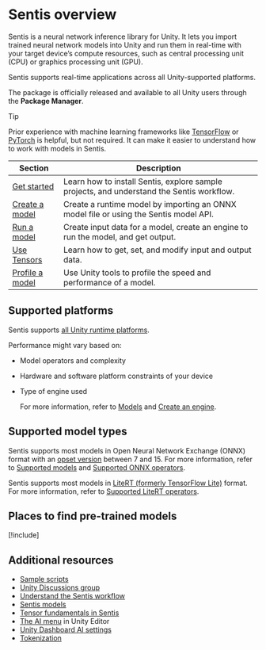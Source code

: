# Sentis overview

Sentis is a neural network inference library for Unity. It lets you import trained neural network models into Unity and run them in real-time with your target device’s compute resources, such as central processing unit (CPU) or graphics processing unit (GPU).

Sentis supports real-time applications across all Unity-supported platforms.

The package is officially released and available to all Unity users through the **Package Manager**.

> [!TIP]
> Prior experience with machine learning frameworks like [TensorFlow](https://www.tensorflow.org/) or [PyTorch](https://pytorch.org/) is helpful, but not required. It can make it easier to understand how to work with models in Sentis.

|Section|Description|
|-|-|
|[Get started](get-started.md)|Learn how to install Sentis, explore sample projects, and understand the Sentis workflow.|
|[Create a model](create-a-model.md)|Create a runtime model by importing an ONNX model file or using the Sentis model API.|
|[Run a model](run-an-imported-model.md)|Create input data for a model, create an engine to run the model, and get output.|
|[Use Tensors](use-tensors.md)|Learn how to get, set, and modify input and output data.|
|[Profile a model](profile-a-model.md)|Use Unity tools to profile the speed and performance of a model.|

## Supported platforms

Sentis supports [all Unity runtime platforms](https://docs.unity3d.com/Documentation/Manual/PlatformSpecific.html).

Performance might vary based on:
* Model operators and complexity
* Hardware and software platform constraints of your device
* Type of engine used

   For more information, refer to [Models](models-concept.md) and [Create an engine](create-an-engine.md).

## Supported model types

Sentis supports most models in Open Neural Network Exchange (ONNX) format with an [opset version](https://github.com/onnx/onnx/blob/main/docs/Versioning.md#released-versions) between 7 and 15. For more information, refer to [Supported models](supported-models.md) and [Supported ONNX operators](supported-operators.md).

Sentis supports most models in [LiteRT (formerly TensorFlow Lite)](https://ai.google.dev/edge/litert) format. For more information, refer to [Supported LiteRT operators](supported-litert-operators.md).

## Places to find pre-trained models

[!include[](snippets/model-registry.md)]

## Additional resources

- [Sample scripts](package-samples.md)
- [Unity Discussions group](https://discussions.unity.com/tag/Sentis)
- [Understand the Sentis workflow](understand-sentis-workflow.md)
- [Sentis models](models-concept.md)
- [Tensor fundamentals in Sentis](tensor-fundamentals.md)
- [The AI menu](https://docs.unity3d.com/Manual/ai-menu.html) in Unity Editor
- [Unity Dashboard AI settings](https://docs.unity.com/en-us/ai)
- [Tokenization](tokenizer.md)
